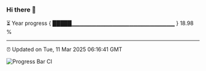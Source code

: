 ### Hi there 👋

⏳ Year progress { █████▁▁▁▁▁▁▁▁▁▁▁▁▁▁▁▁▁▁▁▁▁▁▁▁▁ } 18.98 %

---

⏰ Updated on Tue, 11 Mar 2025 06:16:41 GMT

![Progress Bar CI](https://github.com/code-lakshay/GitHub-Actions-Demo/workflows/Progress%20Bar%20CI/badge.svg)
